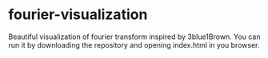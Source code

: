 # fourier-visualization
Beautiful visualization of fourier transform inspired by 3blue1Brown. You can run it by downloading the repository and opening index.html in you browser.
